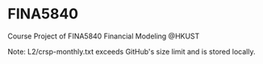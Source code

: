 # FINA5840
Course Project of FINA5840 Financial Modeling @HKUST

Note: L2/crsp-monthly.txt exceeds GitHub's size limit and is stored locally.
